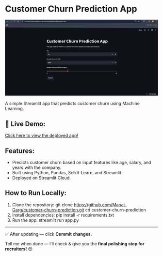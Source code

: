 # Customer Churn Prediction App

![App Screenshot](screenshot.png)

A simple Streamlit app that predicts customer churn using Machine Learning.

## 🚀 Live Demo:
[Click here to view the deployed app!](https://customer-churn-prediction-8yu2ehhgapj8ydhzvxmgbj.streamlit.app/)

## Features:
- Predicts customer churn based on input features like age, salary, and years with the company.
- Built using Python, Pandas, Scikit-Learn, and Streamlit.
- Deployed on Streamlit Cloud.

## How to Run Locally:
1. Clone the repository:
git clone https://github.com/Manat-Garg/customer-churn-prediction.git
cd customer-churn-prediction
2. Install dependencies:
pip install -r requirements.txt
3. Run the app:
streamlit run app.py

---

✅ After updating — click **Commit changes**.

Tell me when done — I’ll check & give you the **final polishing step for recruiters!** 😊



